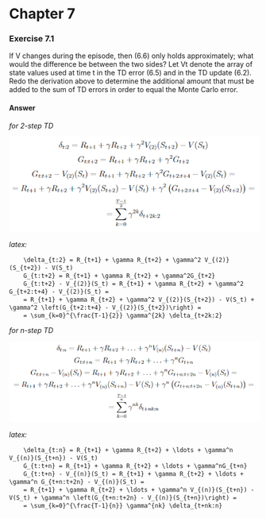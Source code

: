 # Chapter 7

### Exercise 7.1

If V changes during the episode, then (6.6) only holds approximately; what would the difference be between the two sides? 
Let Vt denote the array of state values used at time t in the TD error (6.5) and in the TD update (6.2). 
Redo the derivation above to determine the additional amount that must be added to the sum of TD errors in order to equal the Monte Carlo error.

#### Answer

_for 2-step TD_

![answer 7.1 (case 2-step TD)](assets/answer-007_01_01.png)

_latex:_

```
    \delta_{t:2} = R_{t+1} + \gamma R_{t+2} + \gamma^2 V_{(2)}(S_{t+2}) - V(S_t)
    G_{t:t+2} = R_{t+1} + \gamma R_{t+2} + \gamma^2G_{t+2}
    G_{t:t+2} - V_{(2)}(S_t) = R_{t+1} + \gamma R_{t+2} + \gamma^2 G_{t+2:t+4} - V_{(2)}(S_t) =
    = R_{t+1} + \gamma R_{t+2} + \gamma^2 V_{(2)}(S_{t+2}) - V(S_t) + \gamma^2 \left(G_{t+2:t+4} - V_{(2)}(S_{t+2})\right) = 
    = \sum_{k=0}^{\frac{T-1}{2}} \gamma^{2k} \delta_{t+2k:2}
```

_for n-step TD_

![answer 7.1 (case n-step TD)](assets/answer-007_01_02.png)

_latex:_

```
    \delta_{t:n} = R_{t+1} + \gamma R_{t+2} + \ldots + \gamma^n V_{(n)}(S_{t+n}) - V(S_t)
    G_{t:t+n} = R_{t+1} + \gamma R_{t+2} + \ldots + \gamma^nG_{t+n}
    G_{t:t+n} - V_{(n)}(S_t) = R_{t+1} + \gamma R_{t+2} + \ldots + \gamma^n G_{t+n:t+2n} - V_{(n)}(S_t) =
    = R_{t+1} + \gamma R_{t+2} + \ldots + \gamma^n V_{(n)}(S_{t+n}) - V(S_t) + \gamma^n \left(G_{t+n:t+2n} - V_{(n)}(S_{t+n})\right) = 
    = \sum_{k=0}^{\frac{T-1}{n}} \gamma^{nk} \delta_{t+nk:n}
```    
